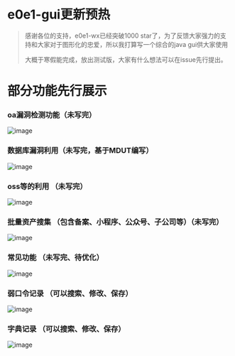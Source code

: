 # e0e1-gui更新预热
> 感谢各位的支持，e0e1-wx已经突破1000 star了，为了反馈大家强力的支持和大家对于图形化的忠爱，所以我打算写一个综合的java gui供大家使用
> 
> 大概于寒假能完成，放出测试版，大家有什么想法可以在issue先行提出。

# 部分功能先行展示

### oa漏洞检测功能（未写完）
![image](https://github.com/user-attachments/assets/12b06b6e-9a38-49bb-84b7-460eb5062514)

### 数据库漏洞利用（未写完，基于MDUT编写）
![image](https://github.com/user-attachments/assets/bcf0aaf3-67f7-43bc-a4ec-bbf107a12190)

### oss等的利用 （未写完）
![image](https://github.com/user-attachments/assets/f9816f60-6c4f-4cd0-966e-b58f4dc68c71)

### 批量资产搜集 （包含备案、小程序、公众号、子公司等）（未写完）
![image](https://github.com/user-attachments/assets/70742462-7fe0-4511-b2df-da2811b4f9e4)

### 常见功能 （未写完、待优化）
![image](https://github.com/user-attachments/assets/121d866d-75ff-460c-8775-a3306a0983ea)

### 弱口令记录 （可以搜索、修改、保存） 
![image](https://github.com/user-attachments/assets/09adda32-6ecc-42de-8f91-2024e228e75a)

### 字典记录 （可以搜索、修改、保存） 
![image](https://github.com/user-attachments/assets/ce386add-2848-4ab8-b3ec-f32edff3fc70)
